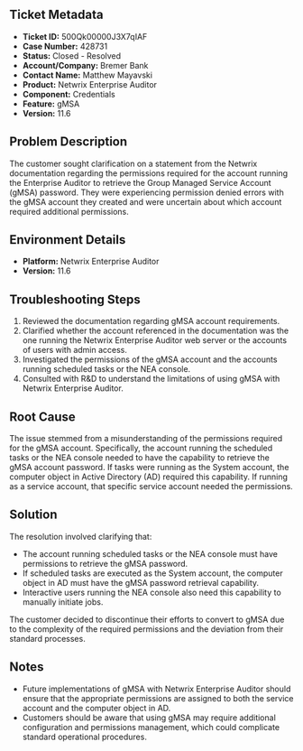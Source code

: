 ## Ticket Metadata
- **Ticket ID:** 500Qk00000J3X7qIAF
- **Case Number:** 428731
- **Status:** Closed - Resolved
- **Account/Company:** Bremer Bank
- **Contact Name:** Matthew Mayavski
- **Product:** Netwrix Enterprise Auditor
- **Component:** Credentials
- **Feature:** gMSA
- **Version:** 11.6

## Problem Description
The customer sought clarification on a statement from the Netwrix documentation regarding the permissions required for the account running the Enterprise Auditor to retrieve the Group Managed Service Account (gMSA) password. They were experiencing permission denied errors with the gMSA account they created and were uncertain about which account required additional permissions.

## Environment Details
- **Platform:** Netwrix Enterprise Auditor
- **Version:** 11.6

## Troubleshooting Steps
1. Reviewed the documentation regarding gMSA account requirements.
2. Clarified whether the account referenced in the documentation was the one running the Netwrix Enterprise Auditor web server or the accounts of users with admin access.
3. Investigated the permissions of the gMSA account and the accounts running scheduled tasks or the NEA console.
4. Consulted with R&D to understand the limitations of using gMSA with Netwrix Enterprise Auditor.

## Root Cause
The issue stemmed from a misunderstanding of the permissions required for the gMSA account. Specifically, the account running the scheduled tasks or the NEA console needed to have the capability to retrieve the gMSA account password. If tasks were running as the System account, the computer object in Active Directory (AD) required this capability. If running as a service account, that specific service account needed the permissions.

## Solution
The resolution involved clarifying that:
- The account running scheduled tasks or the NEA console must have permissions to retrieve the gMSA password.
- If scheduled tasks are executed as the System account, the computer object in AD must have the gMSA password retrieval capability.
- Interactive users running the NEA console also need this capability to manually initiate jobs.

The customer decided to discontinue their efforts to convert to gMSA due to the complexity of the required permissions and the deviation from their standard processes.

## Notes
- Future implementations of gMSA with Netwrix Enterprise Auditor should ensure that the appropriate permissions are assigned to both the service account and the computer object in AD.
- Customers should be aware that using gMSA may require additional configuration and permissions management, which could complicate standard operational procedures.